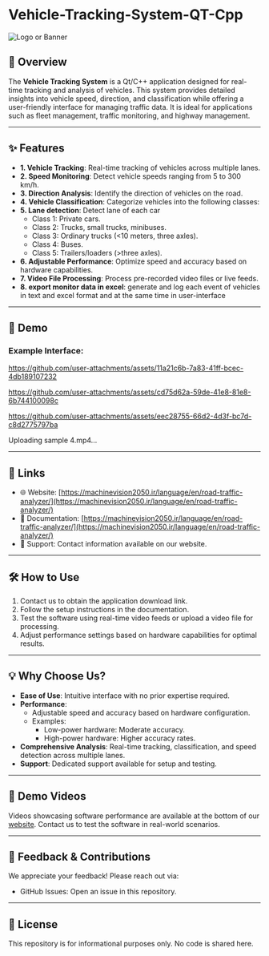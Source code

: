 # Vehicle-Tracking-System-QT-Cpp

![Logo or Banner](path/to/logo-or-banner.png)

## 🚀 Overview

The **Vehicle Tracking System** is a Qt/C++ application designed for real-time tracking and analysis of vehicles. This system provides detailed insights into vehicle speed, direction, and classification while offering a user-friendly interface for managing traffic data. It is ideal for applications such as fleet management, traffic monitoring, and highway management.

---

## ✨ Features

- **1. Vehicle Tracking**: Real-time tracking of vehicles across multiple lanes.
- **2. Speed Monitoring**: Detect vehicle speeds ranging from 5 to 300 km/h.
- **3. Direction Analysis**: Identify the direction of vehicles on the road.
- **4. Vehicle Classification**: Categorize vehicles into the following classes:
- **5. Lane detection**: Detect lane of each car 
  - Class 1: Private cars.
  - Class 2: Trucks, small trucks, minibuses.
  - Class 3: Ordinary trucks (<10 meters, three axles).
  - Class 4: Buses.
  - Class 5: Trailers/loaders (>three axles).
- **6. Adjustable Performance**: Optimize speed and accuracy based on hardware capabilities.
- **7. Video File Processing**: Process pre-recorded video files or live feeds.
- **8. export monitor data in excel**: generate and log each event of vehicles in text and excel format and at the same time in user-interface 

---

## 📸 Demo

### Example Interface:
  

https://github.com/user-attachments/assets/11a21c6b-7a83-41ff-bcec-4db189107232



https://github.com/user-attachments/assets/cd75d62a-59de-41e8-81e8-6b744100098c



https://github.com/user-attachments/assets/eec28755-66d2-4d3f-bc7d-c8d2775797ba



Uploading sample 4.mp4…



---

## 🔗 Links

- 🌐 Website: [https://machinevision2050.ir/language/en/road-traffic-analyzer/](https://machinevision2050.ir/language/en/road-traffic-analyzer/)
- 📖 Documentation: [https://machinevision2050.ir/language/en/road-traffic-analyzer/](https://machinevision2050.ir/language/en/road-traffic-analyzer/)
- 💬 Support: Contact information available on our website.

---

## 🛠️ How to Use

1. Contact us to obtain the application download link.
2. Follow the setup instructions in the documentation.
3. Test the software using real-time video feeds or upload a video file for processing.
4. Adjust performance settings based on hardware capabilities for optimal results.

---

## 💡 Why Choose Us?

- **Ease of Use**: Intuitive interface with no prior expertise required.
- **Performance**:
  - Adjustable speed and accuracy based on hardware configuration.
  - Examples:
    - Low-power hardware: Moderate accuracy.
    - High-power hardware: Higher accuracy rates.
- **Comprehensive Analysis**: Real-time tracking, classification, and speed detection across multiple lanes.
- **Support**: Dedicated support available for setup and testing.

---

## 🎥 Demo Videos

Videos showcasing software performance are available at the bottom of our [website](https://machinevision2050.ir/language/en/road-traffic-analyzer/). Contact us to test the software in real-world scenarios.

---

## 📣 Feedback & Contributions

We appreciate your feedback! Please reach out via:
- GitHub Issues: Open an issue in this repository.

---

## 📜 License

This repository is for informational purposes only. No code is shared here.
